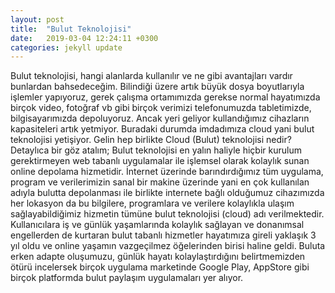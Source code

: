 ```yaml
---
layout: post
title:  "Bulut Teknolojisi"
date:   2019-03-04 12:24:11 +0300
categories: jekyll update
---
```

Bulut teknolojisi, hangi alanlarda kullanılır ve ne gibi avantajları vardır bunlardan bahsedeceğim. Bilindiği üzere artık büyük dosya boyutlarıyla işlemler yapıyoruz, gerek çalışma ortamımızda gerekse normal hayatımızda birçok video, fotoğraf vb gibi birçok verimizi telefonumuzda tabletimizde, bilgisayarımızda depoluyoruz. Ancak yeri geliyor kullandığımız cihazların kapasiteleri artık yetmiyor. Buradaki durumda imdadımıza cloud yani bulut teknolojisi yetişiyor. Gelin hep birlikte Cloud (Bulut) teknolojisi nedir? Detaylıca bir göz atalım;
Bulut teknolojisi en yalın haliyle hiçbir kurulum gerektirmeyen web tabanlı uygulamalar ile işlemsel olarak kolaylık sunan online depolama hizmetidir.  İnternet üzerinde barındırdığımız tüm uygulama, program ve verilerimizin sanal bir makine üzerinde yani en çok kullanılan adıyla bulutta depolanması ile birlikte internete bağlı olduğumuz cihazımızda her lokasyon da bu bilgilere, programlara ve verilere kolaylıkla ulaşım sağlayabildiğimiz hizmetin tümüne bulut teknolojisi (cloud) adı verilmektedir.  Kullanıcılara iş ve günlük yaşamlarında kolaylık sağlayan ve donanımsal engellerden de kurtaran bulut tabanlı hizmetler hayatımıza gireli yaklaşık 3 yıl oldu ve online yaşamın vazgeçilmez öğelerinden birisi haline geldi.  Buluta erken adapte oluşumuzu, günlük hayatı kolaylaştırdığını belirtmemizden ötürü incelersek birçok uygulama marketinde Google Play, AppStore gibi birçok platformda bulut paylaşım uygulamaları yer alıyor.


[jekyll-docs]: https://jekyllrb.com/docs/home
[jekyll-gh]:   https://github.com/jekyll/jekyll
[jekyll-talk]: https://talk.jekyllrb.com/
